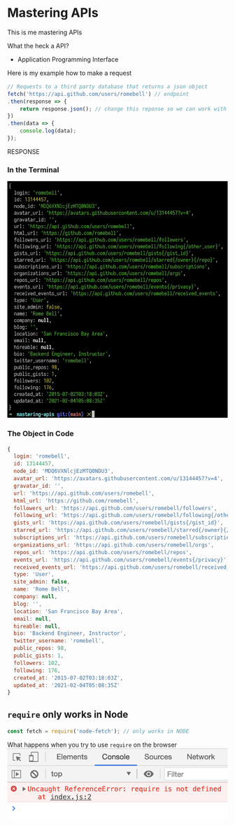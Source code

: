 # Mastering APIs
This is me mastering APIs

What the heck a API?
- Application Programming Interface

Here is my example how to make a request

```js
// Requests to a third party database that returns a json object
fetch('https://api.github.com/users/romebell') // endpoint
.then(response => {
    return response.json(); // change this reponse so we can work with it in JavaScript
})
.then(data => {
    console.log(data);
});
```

RESPONSE

### In the Terminal
![terminal](github_response.png)

### The Object in Code
```js
{
  login: 'romebell',
  id: 13144457,
  node_id: 'MDQ6VXNlcjEzMTQ0NDU3',
  avatar_url: 'https://avatars.githubusercontent.com/u/13144457?v=4',
  gravatar_id: '',
  url: 'https://api.github.com/users/romebell',
  html_url: 'https://github.com/romebell',
  followers_url: 'https://api.github.com/users/romebell/followers',
  following_url: 'https://api.github.com/users/romebell/following{/other_user}',
  gists_url: 'https://api.github.com/users/romebell/gists{/gist_id}',
  starred_url: 'https://api.github.com/users/romebell/starred{/owner}{/repo}',
  subscriptions_url: 'https://api.github.com/users/romebell/subscriptions',
  organizations_url: 'https://api.github.com/users/romebell/orgs',
  repos_url: 'https://api.github.com/users/romebell/repos',
  events_url: 'https://api.github.com/users/romebell/events{/privacy}',
  received_events_url: 'https://api.github.com/users/romebell/received_events',
  type: 'User',
  site_admin: false,
  name: 'Rome Bell',
  company: null,
  blog: '',
  location: 'San Francisco Bay Area',
  email: null,
  hireable: null,
  bio: 'Backend Engineer, Instructor',
  twitter_username: 'romebell',
  public_repos: 98,
  public_gists: 1,
  followers: 102,
  following: 176,
  created_at: '2015-07-02T03:18:03Z',
  updated_at: '2021-02-04T05:08:35Z'
}
```

## `require` only works in Node 

```js
const fetch = require('node-fetch'); // only works in NODE
```

What happens when you try to use `require` on the browser
![error using require](require_error.png)